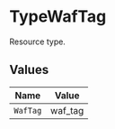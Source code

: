 # TypeWafTag

Resource type.


## Values

| Name     | Value    |
| -------- | -------- |
| `WafTag` | waf_tag  |